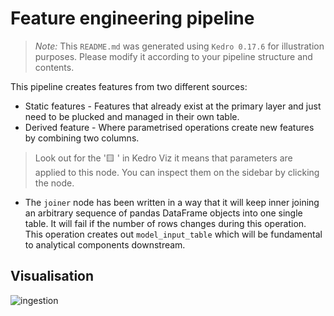 # Feature engineering pipeline

> *Note:* This `README.md` was generated using `Kedro 0.17.6` for illustration purposes. Please modify it according to your pipeline structure and contents.

This pipeline creates features from two different sources:

* Static features - Features that already exist at the primary layer and just need to be plucked and managed in their own table.
* Derived feature -  Where parametrised operations create new features by combining two columns.

> Look out for the '🟨 ' in Kedro Viz it means that parameters are applied to this node. You can inspect them on the sidebar by clicking the node.

* The `joiner` node has been written in a way that it will keep inner joining an arbitrary sequence of pandas DataFrame objects into one single table. It will fail if the number of rows changes during this operation. This operation creates out `model_input_table` which will be fundamental to analytical components downstream.

## Visualisation

![ingestion](../../../../.tours/images/feature.png)
